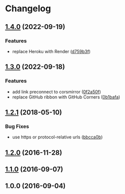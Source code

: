 # Changelog

## [1.4.0](https://github.com/remarkablemark/npm-package-name-checker/compare/v1.3.0...v1.4.0) (2022-09-19)


### Features

* replace Heroku with Render ([d759b3f](https://github.com/remarkablemark/npm-package-name-checker/commit/d759b3ff28b569c973b45d95cb09fa1dcdd3acd6))

## [1.3.0](https://github.com/remarkablemark/npm-package-name-checker/compare/v1.2.1...v1.3.0) (2022-09-18)

### Features

- add link preconnect to corsmirror ([0f2a50f](https://github.com/remarkablemark/npm-package-name-checker/commit/0f2a50f2a2e18fb8fc196867a53f2bc19a0661ff))
- replace GitHub ribbon with GitHub Corners ([0b1bafa](https://github.com/remarkablemark/npm-package-name-checker/commit/0b1bafabfbf9de52a255356275a544849883b9d0))

## [1.2.1](https://github.com/remarkablemark/npm-package-name-checker/compare/v1.2.0...v1.2.1) (2018-05-10)

### Bug Fixes

- use https or protocol-relative urls ([bbcca0b](https://github.com/remarkablemark/npm-package-name-checker/commit/bbcca0b02cb532c38f5ab08df1cda243e8a08c75))

## [1.2.0](https://github.com/remarkablemark/npm-package-name-checker/compare/v1.1.0...v1.2.0) (2016-11-28)

## [1.1.0](https://github.com/remarkablemark/npm-package-name-checker/compare/v1.0.0...v1.1.0) (2016-09-07)

## 1.0.0 (2016-09-04)
